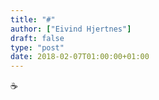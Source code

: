 ```yaml
---
title: "#"
author: ["Eivind Hjertnes"]
draft: false
type: "post"
date: 2018-02-07T01:00:00+01:00
---
```


☕️
